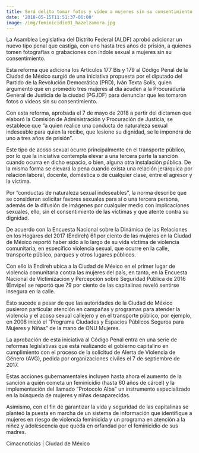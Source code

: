 ```yaml
---
title: Será delito tomar fotos y vídeo a mujeres sin su consentimiento
date: '2018-05-15T11:51:37-06:00'
image: /img/feminicidio01_hazelzamora.jpg
---
```

La Asamblea Legislativa del Distrito Federal (ALDF) aprobó adicionar un nuevo tipo penal que castiga, con uno hasta tres años de prisión, a quienes tomen fotografías o grabaciones con índole sexual a mujeres sin su consentimiento.

Esta reforma que adiciona los Artículos 177 Bis y 179 al Código Penal de la Ciudad de México surgió de una iniciativa propuesta por el diputado del Partido de la  Revolución Democrática (PRD), Iván Texta Solís, quien argumentó que en promedio tres mujeres al día acuden a la Procuraduría General de Justicia de la ciudad (PGJDF) para denunciar que les tomaron fotos o videos sin su consentimiento.

Con esta reforma, aprobada el 7 de mayo de 2018 a partir del dictamen que elaboró la Comisión de Administración y Procuración de Justicia, se establece que “a quien realice una conducta de naturaleza sexual indeseable para quien la recibe, que lesione su dignidad, se le impondrá de uno a tres años de prisión”.

Este tipo de acoso sexual ocurre principalmente en el transporte público, por lo que la iniciativa contempla elevar a una tercera parte la sanción cuando ocurra en dicho espacio, o bien, alguna otra instalación pública. De la misma forma se elevará la pena cuando exista una relación jerárquica por relación laboral, docente, doméstica o de cualquier clase, entre el agresor y la víctima.

Por “conductas de naturaleza sexual indeseables”, la norma describe que se consideran solicitar favores sexuales para sí o una tercera persona, además de la difusión de imágenes por cualquier medio con implicaciones sexuales, ello, sin el consentimiento de las víctimas y que atente contra su dignidad. 

De acuerdo con la Encuesta Nacional sobre la Dinámica de las Relaciones en los Hogares del 2017 (Endireh) 61 por ciento de las mujeres en la Ciudad de México reportó haber sido a lo largo de su vida víctima de violencia comunitaria, en específico violencia sexual, que ocurre en la calle, transporte público, parques y otros lugares públicos.  

Con ello la Endireh ubica a la Ciudad de México en el primer lugar de violencia comunitaria contra las mujeres del país, en tanto, en la Encuesta Nacional de Victimización y Percepción sobre Seguridad Pública de 2016 (Envipe) se reportó que 79 por ciento de las capitalinas reveló sentirse insegura en la calle.

Esto sucede a pesar de que las autoridades de la Ciudad de México pusieron particular atención en campañas y programas para atender la violencia y el acoso sexual callejero y en el transporte público, por ejemplo, en 2008 inició el “Programa Ciudades y Espacios Públicos Seguros para Mujeres y Niñas” de la mano de ONU Mujeres.

La aprobación de esta iniciativa al Código Penal entra en una serie de reformas legislativas que está realizando el gobierno capitalino en cumplimiento con el proceso de la solicitud de Alerta de Violencia de Género (AVG), pedida por organizaciones civiles el 7 de septiembre de 2017.

Estas acciones gubernamentales incluyen hasta ahora el aumento de la sanción a quién cometa un feminicidio (hasta 60 años de cárcel) y la implementación del llamado “Protocolo Alba” un instrumento especializado en la búsqueda de mujeres y niñas desaparecidas.

Asimismo, con el fin de garantizar la vida y seguridad de las capitalinas se planteó la puesta en marcha de un sistema de información que identifique a mujeres en riesgo de violencia feminicida y un programa en atención a la niñez y adolescencia que queda en orfandad por el feminicidio de sus madres.

Cimacnoticias | Ciudad de México
